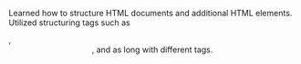 Learned how to structure HTML documents and additional HTML elements. Utilized structuring tags such as <div>, <header>, and <body> as long with different <h> tags.
